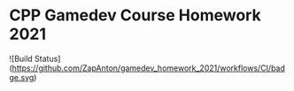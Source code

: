 # CPP Gamedev Course Homework 2021

![Build Status] (https://github.com/ZapAnton/gamedev_homework_2021/workflows/CI/badge.svg)
